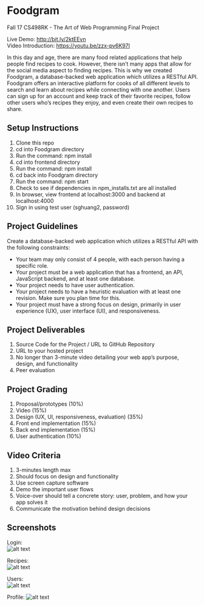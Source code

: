 # Foodgram
Fall 17 CS498RK - The Art of Web Programming Final Project

Live Demo: http://bit.ly/2ktEEvn  
Video Introduction: https://youtu.be/zzx-pv6K97I  

In this day and age, there are many food related applications that help people find recipes to cook. However, there isn’t many apps that allow for the social media aspect to finding recipes. This is why we created Foodgram, a database-backed web application which utilizes a RESTful API. Foodgram offers an interactive platform for cooks of all different levels to search and learn about recipes while connecting with one another. Users can sign up for an account and keep track of their favorite recipes, follow other users who’s recipes they enjoy, and even create their own recipes to share.

## Setup Instructions
1. Clone this repo
2. cd into Foodgram directory
3. Run the command: npm install
4. cd into frontend directory
5. Run the command: npm install
6. cd back into Foodgram directory
7. Run the command: npm start
8. Check to see if dependencies in npm_installs.txt are all installed
9. In browser, view frontend at localhost:3000 and backend at localhost:4000
10. Sign in using test user (sghuang2, password)

## Project Guidelines
Create a database-backed web application which utilizes a RESTful API with the following constraints:
- Your team may only consist of 4 people, with each person having a specific role.
- Your project must be a web application that has a frontend, an API, JavaScript backend, and at least one database.
- Your project needs to have user authentication.
- Your project needs to have a heuristic evaluation with at least one revision. Make sure you plan time for this.
- Your project must have a strong focus on design, primarily in user experience (UX), user interface (UI), and responsiveness.

## Project Deliverables
1. Source Code for the Project / URL to GitHub Repository
2. URL to your hosted project
3. No longer than 3-minute video detailing your web app’s purpose, design, and functionality
4. Peer evaluation

## Project Grading
1. Proposal/prototypes (10%)
2. Video (15%)
3. Design (UX, UI, responsiveness, evaluation) (35%)
4. Front end implementation (15%)
5. Back end implementation (15%)
6. User authentication (10%)

## Video Criteria
1. 3-minutes length max
2. Should focus on design and functionality
3. Use screen capture software
4. Demo the important user flows
5. Voice-over should tell a concrete story: user, problem, and how your app solves it
6. Communicate the motivation behind design decisions

## Screenshots
Login:  
![alt text](https://user-images.githubusercontent.com/20560019/34028215-1e9dc186-e127-11e7-973d-ed7af778d494.png)

Recipes:  
![alt text](https://user-images.githubusercontent.com/20560019/34028217-1ebde2ae-e127-11e7-8732-09663f2ac8bf.png)

Users:  
![alt text](https://user-images.githubusercontent.com/20560019/34028216-1eaf3b6e-e127-11e7-9387-2f915e8832ed.png)

Profile:
![alt text](https://user-images.githubusercontent.com/20560019/34028214-1e8c4762-e127-11e7-83af-d1598a483db2.png)
